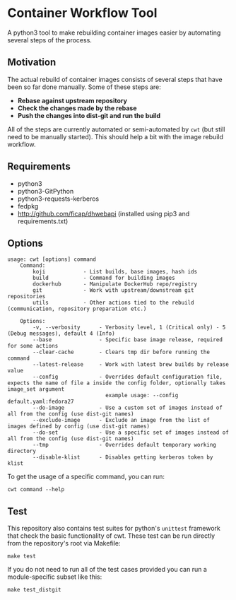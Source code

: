 Container Workflow Tool
=====================

A python3 tool to make rebuilding container images easier by automating several steps of the process.

Motivation
----------

The actual rebuild of container images consists of several steps that have been so far done manually. Some of these steps are:

 * **Rebase against upstream repository**
 * **Check the changes made by the rebase**
 * **Push the changes into dist-git and run the build**

All of the steps are currently automated or semi-automated by `cwt` (but still need to be manually started). This should help a bit with the image rebuild workflow.

Requirements
------------

* python3
* python3-GitPython
* python3-requests-kerberos
* fedpkg
* http://github.com/ficap/dhwebapi (installed using pip3 and requirements.txt)

Options
-------

```
usage: cwt [options] command
    Command:
        koji            - List builds, base images, hash ids
        build           - Command for building images
        dockerhub       - Manipulate DockerHub repo/registry
        git             - Work with upstream/downstream git repositories
        utils           - Other actions tied to the rebuild (communication, repository preparation etc.)

    Options:
        -v, --verbosity      - Verbosity level, 1 (Critical only) - 5 (Debug messages), default 4 (Info)
        --base               - Specific base image release, required for some actions
        --clear-cache        - Clears tmp dir before running the command
        --latest-release     - Work with latest brew builds by release value
        --config             - Overrides default configuration file, expects the name of file a inside the config folder, optionally takes image_set argument
                               example usage: --config default.yaml:fedora27
        --do-image           - Use a custom set of images instead of all from the config (use dist-git names)
        --exclude-image      - Exclude an image from the list of images defined by config (use dist-git names)
        --do-set             - Use a specific set of images instead of all from the config (use dist-git names)
        --tmp                - Overrides default temporary working directory
        --disable-klist      - Disables getting kerberos token by klist
```

To get the usage of a specific command, you can run:

    cwt command --help

Test
-------
This repository also contains test suites for python's `unittest` framework that check the basic functionality of cwt.
These test can be run directly from the repository's root via Makefile:

    make test

If you do not need to run all of the test cases provided you can run a module-specific subset like this:

    make test_distgit

